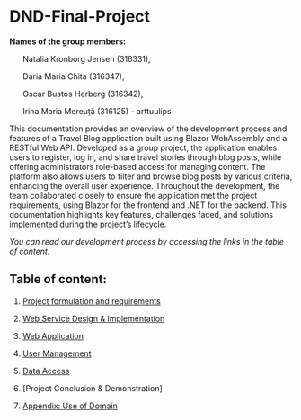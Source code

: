 # DND-Final-Project

**Names of the group members:**

<ul> Natalia Kronborg Jensen (316331),</ul>
<ul> Daria Maria Chita (316347),</ul>
<ul> Oscar Bustos Herberg (316342),</ul>
<ul> Irina Maria Mereuță (316125) - arttuulips </ul>

This documentation provides an overview of the development process and features of a Travel Blog application built using Blazor WebAssembly and a RESTful Web API. Developed as a group project, the application enables users to register, log in, and share travel stories through blog posts, while offering administrators role-based access for managing content. The platform also allows users to filter and browse blog posts by various criteria, enhancing the overall user experience. Throughout the development, the team collaborated closely to ensure the application met the project requirements, using Blazor for the frontend and .NET for the backend. This documentation highlights key features, challenges faced, and solutions implemented during the project’s lifecycle.

*You can read our development process by accessing the links in the table of content.*

## Table of content:

1. [Project formulation and requirements](https://github.com/arttuulips/DND-Final-Project/blob/ebf571a24d04aeb37d89ed3819c76c95562d39f4/Project%20Formulation.md)

2. [Web Service Design & Implementation](https://github.com/arttuulips/DND-Final-Project/blob/ebf571a24d04aeb37d89ed3819c76c95562d39f4/Web%20Service.md) 

3. [Web Application](https://github.com/arttuulips/DND-Final-Project/blob/3150a86cf5f6eba350568d1cd12d3722d90e8e32/Web%20Application.md)

4. [User Management](https://github.com/arttuulips/DND-Final-Project/blob/main/User%20Management.md)

5. [Data Access](https://github.com/arttuulips/DND-Final-Project/blob/f92e00bf42dc038245b81feb8f44dd7d34cb3f20/Data%20Access.md)

6. [Project Conclusion & Demonstration]

7. [Appendix: Use of Domain](https://github.com/arttuulips/DND-Final-Project/blob/2ec5f9a42372c96eb8cb451b2c2b1d7fa5c9d92e/Domain.md)
